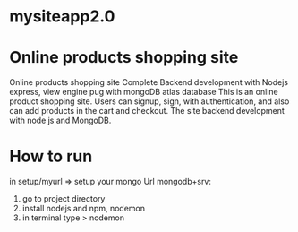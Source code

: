 # mysiteapp2.0

# Online products shopping site

Online products shopping site Complete Backend development with Nodejs express, view engine pug with mongoDB atlas database
This is an online product shopping site. Users can signup, sign, with authentication, and also can add products in the cart and checkout. The site backend development with node js and MongoDB.

# How to run

in setup/myurl => setup your mongo Url mongodb+srv:

1. go to project directory
2. install nodejs and npm, nodemon
3. in terminal type > nodemon

